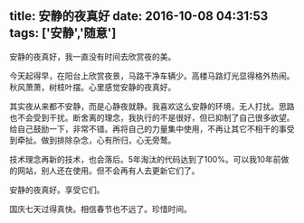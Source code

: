 title: 安静的夜真好
date: 2016-10-08 04:31:53
tags: ['安静','随意']
---

安静的夜真好，我一直没有时间去欣赏夜的美。

今天起得早，在阳台上欣赏夜景，马路干净车辆少。高楼马路灯光显得格外热闹。秋风萧萧，树枝叶摆。心里感觉安静的夜真好。

其实夜从来都不安静，而是心静夜就静。我喜欢这么安静的环境，无人打扰。思路也不会受到干扰。断舍离的理念，我执行的不是很好，但已抑制了自己很多欲望。给自己鼓励一下，非常不错。再将自己的力量集中使用，不再让其它不相干的事受到牵扯。做到排除杂念，心有所归，心无旁鹜。

技术理念再新的技术，也会落后。5年淘汰的代码达到了100%。可以我10年前做的网站，别人还在使用。但不会再有人去更新它们了。

安静的夜真好。享受它们。

国庆七天过得真快。相信春节也不远了。珍惜时间。
